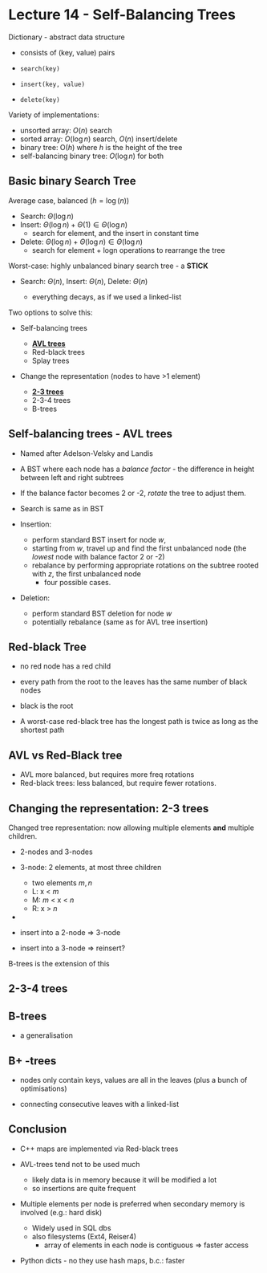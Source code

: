 # Lecture 14 - Self-Balancing Trees

Dictionary - abstract data structure

- consists of (key, value) pairs

- `search(key)`
- `insert(key, value)`
- `delete(key)`



Variety of implementations:

- unsorted array: $O(n)$ search
- sorted array: $O(\log n)$ search, $O(n)$ insert/delete
- binary tree: O($h$) where $h$ is the height of the tree
- self-balancing binary tree: $O(\log n)$ for both

## Basic binary Search Tree

Average case, balanced ($h = \log(n)$)

- Search: $\Theta(\log n)$
- Insert: $\Theta(\log n) + \Theta(1) \in \Theta(\log n)$
  - search for element, and the insert in constant time
- Delete: $\Theta(\log n) + \Theta(\log n) \in \Theta(\log n)$
  - search for element + logn operations to rearrange the tree

Worst-case: highly unbalanced binary search tree - a **STICK**

- Search: $\Theta(n)$, Insert: $\Theta(n)$, Delete: $\Theta(n)$

  - everything decays, as if we used a linked-list

  

Two options to solve this:

 - Self-balancing trees
   	- <u>**AVL trees**</u>
    - Red-black trees
   - Splay trees

- Change the representation (nodes to have >1 element)
  - <u>**2-3 trees**</u>
  - 2-3-4 trees
  - B-trees



## Self-balancing trees - AVL trees

- Named after Adelson-Velsky and Landis
- A BST where each node has a *balance factor* - the difference in height between left and right subtrees

- If the balance factor becomes 2 or -2, *rotate* the tree to adjust them.



- Search is same as in BST

  

- Insertion:
  - perform standard BST insert for node $w$,
  - starting from $w$, travel up and find the first unbalanced node (the *lowest* node with balance factor 2 or -2)
  - rebalance by performing appropriate rotations on the subtree rooted with $z$, the first unbalanced node 
    - four possible cases.



- Deletion:
  - perform standard BST deletion for node $w$
  - potentially rebalance (same as for AVL tree insertion)





## Red-black Tree

- no red node has a red child
- every path from the root to the leaves has the same number of black nodes

- black is the root



- A worst-case red-black tree has the longest path is twice as long as the shortest path



## AVL vs Red-Black tree

- AVL more balanced, but requires more freq rotations
- Red-black trees: less balanced, but require fewer rotations.



## Changing the representation: 2-3 trees

Changed tree representation: now allowing multiple elements **and** multiple children.



- 2-nodes and 3-nodes



- 3-node: 2 elements, at most three children
  - two elements $m, n$
  - L: x < $m$
  - M: $m$ < x < $n$
  - R: x > $n$

- 



- insert into a 2-node => 3-node
- insert into a 3-node => reinsert?



B-trees is the extension of this



## 2-3-4 trees



## B-trees

- a generalisation



## B+ -trees

- nodes only contain keys, values are all in the leaves (plus a bunch of optimisations)

- connecting consecutive leaves with a linked-list





## Conclusion

- C++ maps are implemented via Red-black trees
- AVL-trees tend not to be used much
  - likely data is in memory because it will be modified a lot
  - so insertions are quite frequent

- Multiple elements per node is preferred when secondary memory is involved (e.g.: hard disk)
  - Widely used in SQL dbs
  - also filesystems (Ext4, Reiser4)
    - array of elements in each node is contiguous => faster access





- Python dicts - no they use hash maps, b.c.: faster



